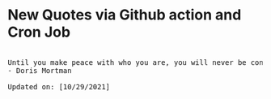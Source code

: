 # New Quotes via Github action and Cron Job

<pre>
<!-- #quote -->
Until you make peace with who you are, you will never be content with what you have.
- Doris Mortman

Updated on: [10/29/2021]
<!-- #quoteEnd -->
</pre>
